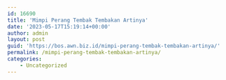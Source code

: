```yaml
---
id: 16690
title: 'Mimpi Perang Tembak Tembakan Artinya'
date: '2023-05-17T15:19:14+00:00'
author: admin
layout: post
guid: 'https://bos.awn.biz.id/mimpi-perang-tembak-tembakan-artinya/'
permalink: /mimpi-perang-tembak-tembakan-artinya/
categories:
    - Uncategorized
---
```


